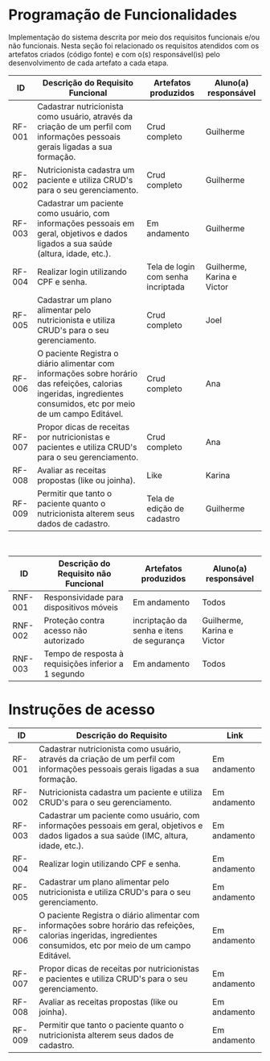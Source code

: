 # Programação de Funcionalidades

Implementação do sistema descrita por meio dos requisitos funcionais e/ou não funcionais. Nesta seção foi relacionado os requisitos atendidos com os artefatos criados (código fonte) e com o(s) responsável(is) pelo desenvolvimento de cada artefato a cada etapa. 

|ID    | Descrição do Requisito Funcional  | Artefatos produzidos | Aluno(a) responsável |
|------|-----------------------------------------|----|----|
|RF-001| Cadastrar nutricionista como usuário, através da criação de um perfil com informações pessoais gerais ligadas a sua formação.|Crud completo|Guilherme|
|RF-002| Nutricionista cadastra um paciente e utiliza CRUD's para o seu gerenciamento. |Crud completo|Guilherme|
|RF-003| Cadastrar um paciente como usuário, com informações pessoais em geral, objetivos e dados ligados a sua saúde (altura, idade, etc.). | Em andamento |Guilherme|
|RF-004| Realizar login utilizando CPF e senha. | Tela de login com senha incriptada |Guilherme, Karina e Victor|
|RF-005| Cadastrar um plano alimentar pelo nutricionista e utiliza CRUD's para o seu gerenciamento.|Crud completo|Joel|
|RF-006| O paciente Registra o diário alimentar com informações sobre horário das refeições, calorias ingeridas, ingredientes consumidos, etc por meio de um campo Editável.|Crud completo|Ana|
|RF-007| Propor dicas de receitas por nutricionistas e pacientes e utiliza CRUD's para o seu gerenciamento.| Crud completo|Ana|
|RF-008| Avaliar as receitas propostas (like ou joinha). |Like|Karina|
|RF-009| Permitir que tanto o paciente quanto o nutricionista alterem seus dados de cadastro.|Tela de edição de cadastro|Guilherme|
<br>

|ID    | Descrição do Requisito não Funcional  | Artefatos produzidos | Aluno(a) responsável |
|------|-----------------------------------------|----|----|
|RNF-001| Responsividade para dispositivos móveis |Em andamento|Todos|
|RNF-002| Proteção contra acesso não autorizado |incriptação da senha e itens de segurança|Guilherme, Karina e Victor|
|RNF-003| Tempo de resposta à requisições inferior a 1 segundo |Em andamento|Todos|




# Instruções de acesso

|ID    | Descrição do Requisito  | Link |
|------|-----------------------------------------|----|
|RF-001| Cadastrar nutricionista como usuário, através da criação de um perfil com informações pessoais gerais ligadas a sua formação.|Em andamento|
|RF-002| Nutricionista cadastra um paciente e utiliza CRUD's para o seu gerenciamento. |Em andamento|
|RF-003| Cadastrar um paciente como usuário, com informações pessoais em geral, objetivos e dados ligados a sua saúde (IMC, altura, idade, etc.).|Em andamento|
|RF-004| Realizar login utilizando CPF e senha.|Em andamento|
|RF-005| Cadastrar um plano alimentar pelo nutricionista e utiliza CRUD's para o seu gerenciamento.|Em andamento|
|RF-006| O paciente Registra o diário alimentar com informações sobre horário das refeições, calorias ingeridas, ingredientes consumidos, etc por meio de um campo Editável.|Em andamento|
|RF-007| Propor dicas de receitas por nutricionistas e pacientes e utiliza CRUD's para o seu gerenciamento.|Em andamento|
|RF-008| Avaliar as receitas propostas (like ou joinha). |Em andamento|
|RF-009| Permitir que tanto o paciente quanto o nutricionista alterem seus dados de cadastro.|Em andamento|
